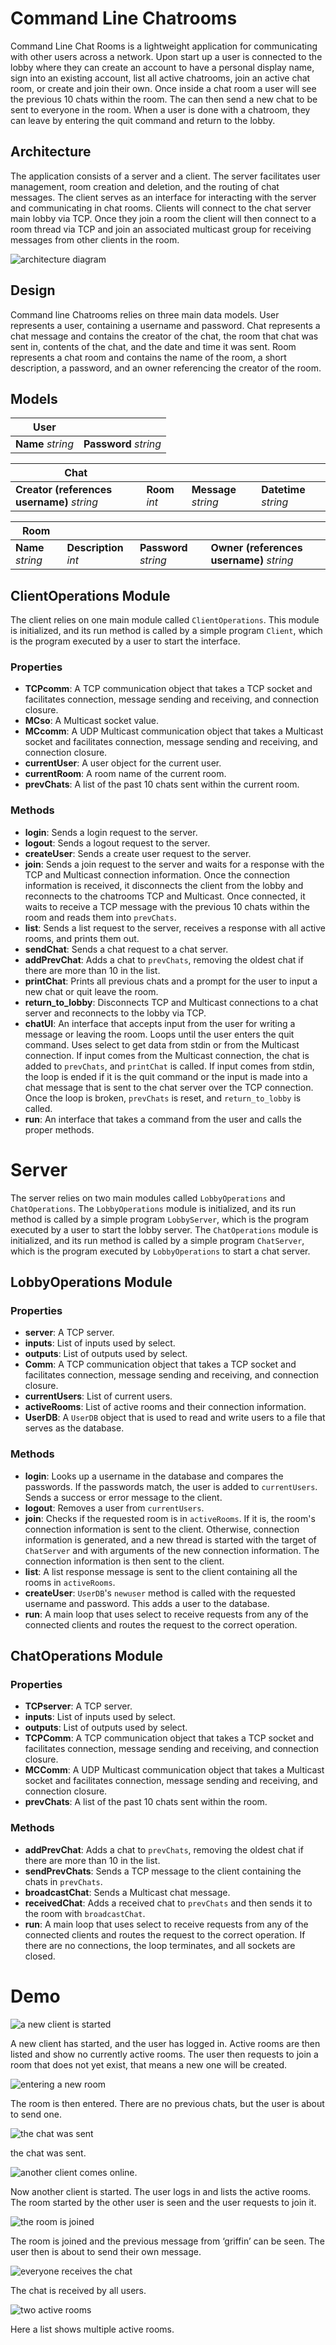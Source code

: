 # **Command Line Chatrooms**
Command Line Chat Rooms is a lightweight application for communicating with other 
users across a network. Upon start up a user is connected to the lobby where they can create an 
account to have a personal display name, sign into an existing account, list all active chatrooms, 
join an active chat room, or create and join their own. Once inside a chat room a user will see the 
previous 10 chats within the room. The can then send a new chat to be sent to everyone in the 
room. When a user is done with a chatroom, they can leave by entering the quit command and 
return to the lobby. 

## Architecture
The application consists of a server and a client. The server facilitates user management, room 
creation and deletion, and the routing of chat messages. The client serves as an interface for 
interacting with the server and communicating in chat rooms. Clients will connect to the chat 
server main lobby via TCP. Once they join a room the client will then connect to a room thread 
via TCP and join an associated multicast group for receiving messages from other clients in the 
room.

![architecture diagram](./architecture-diagram.png)

## Design 
Command line Chatrooms relies on three main data models. User represents a user, containing a username and password. Chat represents a chat message and contains the creator of the chat, the room that chat was sent in, contents of the chat, and the date and time it was sent. Room represents a chat room and contains the name of the room, a short description, a password, and an owner referencing the creator of the room.

## Models

| User | |
|---------------------|-------------------------|
| **Name** _string_ | **Password** _string_ |

| Chat | | | |
|---------------------|-----------------|-----------|-----------|
| **Creator (references username)** _string_ | **Room** _int_ | **Message** _string_ | **Datetime** _string_ |

| Room | | | |
|---------------------|-----------------|-----------|-----------|
| **Name** _string_ | **Description** _int_ | **Password** _string_ | **Owner (references username)** _string_ |


## ClientOperations Module

The client relies on one main module called `ClientOperations`. This module is initialized, and its run method is called by a simple program `Client`, which is the program executed by a user to start the interface.

### Properties

- **TCPcomm**: A TCP communication object that takes a TCP socket and facilitates connection, message sending and receiving, and connection closure.
- **MCso**: A Multicast socket value.
- **MCcomm**: A UDP Multicast communication object that takes a Multicast socket and facilitates connection, message sending and receiving, and connection closure.
- **currentUser**: A user object for the current user.
- **currentRoom**: A room name of the current room.
- **prevChats**: A list of the past 10 chats sent within the current room.

### Methods

- **login**: Sends a login request to the server.
- **logout**: Sends a logout request to the server.
- **createUser**: Sends a create user request to the server.
- **join**: Sends a join request to the server and waits for a response with the TCP and Multicast connection information. Once the connection information is received, it disconnects the client from the lobby and reconnects to the chatrooms TCP and Multicast. Once connected, it waits to receive a TCP message with the previous 10 chats within the room and reads them into `prevChats`.
- **list**: Sends a list request to the server, receives a response with all active rooms, and prints them out.
- **sendChat**: Sends a chat request to a chat server.
- **addPrevChat**: Adds a chat to `prevChats`, removing the oldest chat if there are more than 10 in the list.
- **printChat**: Prints all previous chats and a prompt for the user to input a new chat or quit leave the room.
- **return_to_lobby**: Disconnects TCP and Multicast connections to a chat server and reconnects to the lobby via TCP.
- **chatUI**: An interface that accepts input from the user for writing a message or leaving the room. Loops until the user enters the quit command. Uses select to get data from stdin or from the Multicast connection. If input comes from the Multicast connection, the chat is added to `prevChats`, and `printChat` is called. If input comes from stdin, the loop is ended if it is the quit command or the input is made into a chat message that is sent to the chat server over the TCP connection. Once the loop is broken, `prevChats` is reset, and `return_to_lobby` is called.
- **run**: An interface that takes a command from the user and calls the proper methods.


# Server

The server relies on two main modules called `LobbyOperations` and `ChatOperations`. The `LobbyOperations` module is initialized, and its run method is called by a simple program `LobbyServer`, which is the program executed by a user to start the lobby server. The `ChatOperations` module is initialized, and its run method is called by a simple program `ChatServer`, which is the program executed by `LobbyOperations` to start a chat server.

## LobbyOperations Module

### Properties

- **server**: A TCP server.
- **inputs**: List of inputs used by select.
- **outputs**: List of outputs used by select.
- **Comm**: A TCP communication object that takes a TCP socket and facilitates connection, message sending and receiving, and connection closure.
- **currentUsers**: List of current users.
- **activeRooms**: List of active rooms and their connection information.
- **UserDB**: A `UserDB` object that is used to read and write users to a file that serves as the database.

### Methods

- **login**: Looks up a username in the database and compares the passwords. If the passwords match, the user is added to `currentUsers`. Sends a success or error message to the client.
- **logout**: Removes a user from `currentUsers`.
- **join**: Checks if the requested room is in `activeRooms`. If it is, the room's connection information is sent to the client. Otherwise, connection information is generated, and a new thread is started with the target of `ChatServer` and with arguments of the new connection information. The connection information is then sent to the client.
- **list**: A list response message is sent to the client containing all the rooms in `activeRooms`.
- **createUser**: `UserDB`'s `newuser` method is called with the requested username and password. This adds a user to the database.
- **run**: A main loop that uses select to receive requests from any of the connected clients and routes the request to the correct operation.

## ChatOperations Module

### Properties

- **TCPserver**: A TCP server.
- **inputs**: List of inputs used by select.
- **outputs**: List of outputs used by select.
- **TCPComm**: A TCP communication object that takes a TCP socket and facilitates connection, message sending and receiving, and connection closure.
- **MCComm**: A UDP Multicast communication object that takes a Multicast socket and facilitates connection, message sending and receiving, and connection closure.
- **prevChats**: A list of the past 10 chats sent within the room.

### Methods

- **addPrevChat**: Adds a chat to `prevChats`, removing the oldest chat if there are more than 10 in the list.
- **sendPrevChats**: Sends a TCP message to the client containing the chats in `prevChats`.
- **broadcastChat**: Sends a Multicast chat message.
- **receivedChat**: Adds a received chat to `prevChats` and then sends it to the room with `broadcastChat`.
- **run**: A main loop that uses select to receive requests from any of the connected clients and routes the request to the correct operation. If there are no connections, the loop terminates, and all sockets are closed.



# Demo

![a new client is started](./demo1.png)

A new client has started, and the user has logged in. Active rooms are then listed and show no currently active rooms. The user then requests to join a room that does not yet exist, that means a new one will be created.

![entering a new room](./demo2.png)

The room is then entered. There are no previous chats, but the user is about to send one.

![the chat was sent](./demo3.png)

the chat was sent.

![another client comes online.](./demo4.png)

Now another client is started. The user logs in and lists the active rooms. The room started by the other user is seen and the user requests to join it.

![the room is joined](./demo5.png)

The room is joined and the previous message from ‘griffin’ can be seen. The user then is about to send their own message.

![everyone receives the chat](./demo6.png)

The chat is received by all users.

![two active rooms](./demo7.png)

Here a list shows multiple active rooms.
